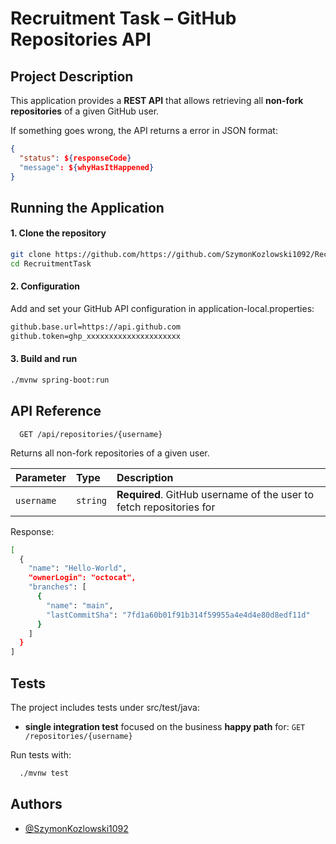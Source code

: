 # Recruitment Task – GitHub Repositories API

## Project Description
This application provides a **REST API** that allows retrieving all **non-fork repositories** of a given GitHub user.  

If something goes wrong, the API returns a error in JSON format:
```json
{
  "status": ${responseCode}
  "message": ${whyHasItHappened}
}
```

## Running the Application

#### 1. Clone the repository

```bash
git clone https://github.com/https://github.com/SzymonKozlowski1092/RecruitmentTask.git
cd RecruitmentTask
```
#### 2. Configuration
Add and set your GitHub API configuration in application-local.properties:

```bash
github.base.url=https://api.github.com
github.token=ghp_xxxxxxxxxxxxxxxxxxxxx
```

#### 3. Build and run
```bash
./mvnw spring-boot:run
```
## API Reference

```http
  GET /api/repositories/{username}
```
Returns all non-fork repositories of a given user.

| Parameter | Type     | Description                |
| :-------- | :------- | :------------------------- |
| `username` | `string` | **Required**. GitHub username of the user to fetch repositories for |

Response: 
```bash
[
  {
    "name": "Hello-World",
    "ownerLogin": "octocat",
    "branches": [
      {
        "name": "main",
        "lastCommitSha": "7fd1a60b01f91b314f59955a4e4d4e80d8edf11d"
      }
    ]
  }
]
```

## Tests

The project includes tests under src/test/java:

- **single integration test** focused on the business **happy path** for: 
`GET /repositories/{username}`

Run tests with:

```bash
  ./mvnw test
```


## Authors

- [@SzymonKozlowski1092](https://www.github.com/SzymonKozlowski1092)

